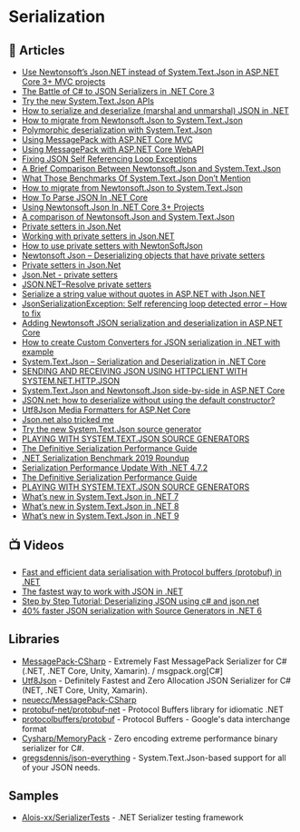 
# Serialization

## 📝 Articles

- [Use Newtonsoft’s Json.NET instead of System.Text.Json in ASP.NET Core 3+ MVC projects](https://www.ryadel.com/en/use-json-net-instead-of-system-text-json-in-asp-net-core-3-mvc-projects/)
- [The Battle of C# to JSON Serializers in .NET Core 3](https://michaelscodingspot.com/the-battle-of-c-to-json-serializers-in-net-core-3/)
- [Try the new System.Text.Json APIs](https://devblogs.microsoft.com/dotnet/try-the-new-system-text-json-apis/)
- [How to serialize and deserialize (marshal and unmarshal) JSON in .NET](https://docs.microsoft.com/en-us/dotnet/standard/serialization/system-text-json-how-to)
- [How to migrate from Newtonsoft.Json to System.Text.Json](https://docs.microsoft.com/en-us/dotnet/standard/serialization/system-text-json-migrate-from-newtonsoft-how-to)
- [Polymorphic deserialization with System.Text.Json](https://josef.codes/polymorphic-deserialization-with-system-text-json/)
- [Using MessagePack with ASP.NET Core MVC](https://www.strathweb.com/2017/06/using-messagepack-with-asp-net-core-mvc/)
- [Using MessagePack with ASP.NET Core WebAPI](https://dotnetthoughts.net/using-message-pack-with-asp-net-core/)
- [Fixing JSON Self Referencing Loop Exceptions](https://dotnetcoretutorials.com/2020/03/15/fixing-json-self-referencing-loop-exceptions/)
- [A Brief Comparison Between Newtonsoft.Json and System.Text.Json](https://schneids.net/comparing-newtonsoft-json-with-system-text-json)
- [What Those Benchmarks Of System.Text.Json Don’t Mention](https://dotnetcoretutorials.com/2020/01/25/what-those-benchmarks-of-system-text-json-dont-mention/)
- [How to migrate from Newtonsoft.Json to System.Text.Json](https://docs.microsoft.com/en-us/dotnet/standard/serialization/system-text-json-migrate-from-newtonsoft-how-to?pivots=dotnet-5-0)
- [How To Parse JSON In .NET Core](https://dotnetcoretutorials.com/2019/09/11/how-to-parse-json-in-net-core/)
- [Using Newtonsoft.Json In .NET Core 3+ Projects](https://dotnetcoretutorials.com/2019/12/19/using-newtonsoft-json-in-net-core-3-projects/)
- [A comparison of Newtonsoft.Json and System.Text.Json](https://inspiration.nlogic.ca/en/a-comparison-of-newtonsoft.json-and-system.text.json)
- [Private setters in Json.Net](https://stackoverflow.com/questions/4066947/private-setters-in-json-net)
- [Working with private setters in Json.NET](https://www.mking.net/blog/working-with-private-setters-in-json-net)
- [How to use private setters with NewtonSoftJson](https://mynkow.github.io/How-to-use-private-setters-with-NewtonSoftJson/)
- [Newtonsoft Json – Deserializing objects that have private setters](https://talkdotnet.wordpress.com/2019/03/15/newtonsoft-json-deserializing-objects-that-have-private-setters/)
- [Private setters in Json.Net](https://newbedev.com/private-setters-in-json-net)
- [Json.Net - private setters](http://danielwertheim.se/json-net-private-setters/)
- [JSON.NET–Resolve private setters](https://bartwullems.blogspot.com/2018/02/jsonnetresolve-private-setters.html)
- [Serialize a string value without quotes in ASP.NET with Json.NET](https://www.ryadel.com/en/serialize-string-value-without-quotes-asp-net-core-newtonsoft-json/)
- [JsonSerializationException: Self referencing loop detected error – How to fix](https://www.ryadel.com/en/jsonserializationexception-self-referencing-loop-detected-error-fix-entity-framework-asp-net-core/)
- [Adding Newtonsoft JSON serialization and deserialization in ASP.NET Core](https://www.thecodebuzz.com/add-newtonsoft-json-support-net-core/)
- [How to create Custom Converters for JSON serialization in .NET with example](https://www.thecodebuzz.com/how-to-create-custom-converters-json-serialization-net-example/)
- [System.Text.Json – Serialization and Deserialization in .NET Core](https://www.thecodebuzz.com/serialization-and-deserialization-using-system-text-json/)
- [SENDING AND RECEIVING JSON USING HTTPCLIENT WITH SYSTEM.NET.HTTP.JSON](https://www.stevejgordon.co.uk/sending-and-receiving-json-using-httpclient-with-system-net-http-json)
- [System.Text.Json and Newtonsoft.Json side-by-side in ASP.NET Core](https://blogs.taiga.nl/martijn/2020/05/28/system-text-json-and-newtonsoft-json-side-by-side-in-asp-net-core/)
- [JSON.net: how to deserialize without using the default constructor?](https://newbedev.com/json-net-how-to-deserialize-without-using-the-default-constructor)
- [Utf8Json Media Formatters for ASP.Net Core](https://im5tu.io/article/2018/07/utf8json-media-formatters-for-asp.net-core/)
- [Json.net also tricked me](https://www.michalkomorowski.com/2017/08/jsonnet-also-tricked-me.html)
- [Try the new System.Text.Json source generator](https://devblogs.microsoft.com/dotnet/try-the-new-system-text-json-source-generator/)
- [PLAYING WITH SYSTEM.TEXT.JSON SOURCE GENERATORS](https://www.stevejgordon.co.uk/playing-with-system-text-json-source-generators)
- [The Definitive Serialization Performance Guide](https://aloiskraus.wordpress.com/2017/04/23/the-definitive-serialization-performance-guide/)
- [.NET Serialization Benchmark 2019 Roundup](https://aloiskraus.wordpress.com/2019/09/29/net-serialization-benchmark-2019-roundup/)
- [Serialization Performance Update With .NET 4.7.2](https://aloiskraus.wordpress.com/2018/05/06/serialization-performance-update-with-net-4-7-2/)
- [The Definitive Serialization Performance Guide](https://aloiskraus.wordpress.com/2017/04/23/the-definitive-serialization-performance-guide/)
- [PLAYING WITH SYSTEM.TEXT.JSON SOURCE GENERATORS](https://www.stevejgordon.co.uk/playing-with-system-text-json-source-generators)
- [What’s new in System.Text.Json in .NET 7](https://devblogs.microsoft.com/dotnet/system-text-json-in-dotnet-7/)
- [What’s new in System.Text.Json in .NET 8](https://devblogs.microsoft.com/dotnet/system-text-json-in-dotnet-8/)
- [What’s new in System.Text.Json in .NET 9](https://devblogs.microsoft.com/dotnet/system-text-json-in-dotnet-9/)

## 📺 Videos
- [Fast and efficient data serialisation with Protocol buffers (protobuf) in .NET](https://www.youtube.com/watch?v=sdKBhDl-dCs)
- [The fastest way to work with JSON in .NET](https://www.youtube.com/watch?v=shES1R7e1lQ)
- [Step by Step Tutorial: Deserializing JSON using c# and json.net](https://www.youtube.com/watch?v=CjoAYslTKX0)
- [40% faster JSON serialization with Source Generators in .NET 6](https://www.youtube.com/watch?v=HhyBaJ7uisU)
## Libraries

- [MessagePack-CSharp](https://github.com/neuecc/MessagePack-CSharp) - Extremely Fast MessagePack Serializer for C#(.NET, .NET Core, Unity, Xamarin). / msgpack.org[C#]
- [Utf8Json](https://github.com/neuecc/Utf8Json) - Definitely Fastest and Zero Allocation JSON Serializer for C#(NET, .NET Core, Unity, Xamarin).
- [neuecc/MessagePack-CSharp](https://github.com/neuecc/MessagePack-CSharp)
- [protobuf-net/protobuf-net](https://github.com/protobuf-net/protobuf-net) - Protocol Buffers library for idiomatic .NET
- [protocolbuffers/protobuf](https://github.com/protocolbuffers/protobuf/tree/master/csharp) - Protocol Buffers - Google's data interchange format
- [Cysharp/MemoryPack](https://github.com/Cysharp/MemoryPack) - Zero encoding extreme performance binary serializer for C#.
- [gregsdennis/json-everything](https://github.com/gregsdennis/json-everything) - System.Text.Json-based support for all of your JSON needs.
## Samples

- [Alois-xx/SerializerTests](https://github.com/Alois-xx/SerializerTests) - .NET Serializer testing framework